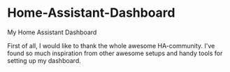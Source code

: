 # Home-Assistant-Dashboard
My Home Assistant Dashboard

First of all, I would like to thank the whole awesome HA-community. I've found so much inspiration from other awesome setups and handy tools for setting up my dashboard.
